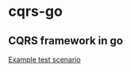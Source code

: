 cqrs-go
=======

## CQRS framework in go

[Example test scenario](https://github.com/andrewwebber/cqrs-go/blob/master/example/example_test.go)

